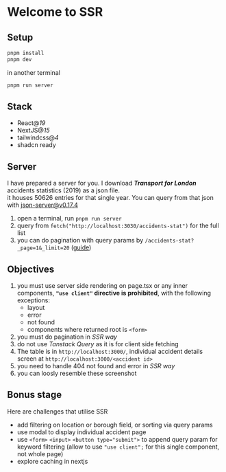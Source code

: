 # Welcome to SSR

## Setup

```bash
pnpm install
pnpm dev
```

in another terminal

```bash
pnpm run server
```

## Stack
- React@_19_
- NextJS@_15_
- tailwindcss@_4_
- shadcn ready 

## Server

I have prepared a server for you. I download _**Transport for London**_ accidents statistics (2019) as a json file.  
it houses 50626 entries for that single year.
You can query from that json with json-server@v0.17.4

1. open a terminal, run `pnpm run server`
1. query from `fetch("http://localhost:3030/accidents-stat")` for the full list
1. you can do pagination with query params by `/accidents-stat?_page=1&_limit=20` ([guide](https://github.com/typicode/json-server/tree/v0.17.4?tab=readme-ov-file#paginate))


## Objectives
1. you must use server side rendering on page.tsx or any inner components, **`"use client"` directive is prohibited**, with the following exceptions:
    - layout
    - error
    - not found
    - components where returned root is `<form>`
1. you must do pagination in _*SSR way*_
1. do not use *Tanstack Query* as it is for client side fetching 
1. The table is in `http://localhost:3000/`, individual accident details screen at `http://localhost:3000/<accident id>`
1. you need to handle 404 not found and error in _*SSR way*_
1. you can loosly resemble these screenshot


## Bonus stage
Here are challenges that utilise SSR
- add filtering on location or borough field, or sorting via query params
- use modal to display individual accident page
- use `<form>` `<input>` `<button type="submit">` to append query param for keyword filtering (allow to use `"use client";` for this single component, not whole page)
- explore caching in nextjs
